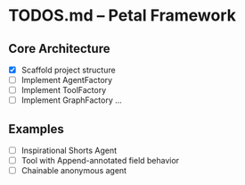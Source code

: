 # TODOS.md – Petal Framework

## Core Architecture
- [x] Scaffold project structure
- [ ] Implement AgentFactory
- [ ] Implement ToolFactory
- [ ] Implement GraphFactory
...

## Examples
- [ ] Inspirational Shorts Agent
- [ ] Tool with Append-annotated field behavior
- [ ] Chainable anonymous agent
